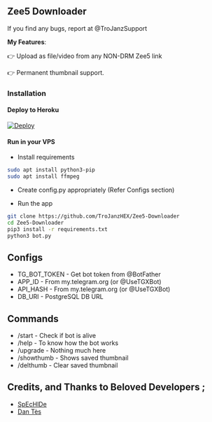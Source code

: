 ## Zee5 Downloader
If you find any bugs, report at @TroJanzSupport

**My Features**:

👉 Upload as file/video from any NON-DRM Zee5 link

👉 Permanent thumbnail support.

### Installation


#### Deploy to Heroku

[![Deploy](https://www.herokucdn.com/deploy/button.svg)](https://www.heroku.com/deploy?template=https://github.com/Hirusha-H/Zees-5-down-bot)

#### Run in your VPS

* Install requirements

```sh
sudo apt install python3-pip
sudo apt install ffmpeg
```

* Create config.py appropriately (Refer Configs section)

* Run the app

```sh
git clone https://github.com/TroJanzHEX/Zee5-Downloader
cd Zee5-Downloader
pip3 install -r requirements.txt
python3 bot.py
```

## Configs

* TG_BOT_TOKEN  - Get bot token from @BotFather
* APP_ID        - From my.telegram.org (or @UseTGXBot)
* API_HASH      - From my.telegram.org (or @UseTGXBot)
* DB_URI        - PostgreSQL DB URL

## Commands

* /start             - Check if bot is alive
* /help              - To know how the bot works
* /upgrade           - Nothing much here
* /showthumb         - Shows saved thumbnail
* /delthumb          - Clear saved thumbnail


## Credits, and Thanks to Beloved Developers ;

* [SpEcHlDe](https://telegram.dog/SpEcHlDe) 
* [Dan Tès](https://telegram.dog/haskell)
